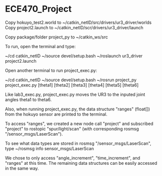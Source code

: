 # ECE470_Project
Copy hokuyo_test2.world to ~/catkin_netID/src/drivers/ur3_driver/worlds
Copy project2.launch to ~/catkin_netID/scr/drivers/ur3_driver/launch

Copy package/folder project_py to ~/catkin_ws/src

To run, open the terminal and type:

~/cd catkin_netID
~/source devel/setup.bash
~/roslaunch ur3_driver project2.launch

Open another terminal to run project_exec.py:

~/cd catkin_netID
~/source devel/setup.bash
~/rosrun project_py project_exec.py [theta1] [theta2] [theta3] [theta4] [theta5] [theta6]

Like lab3_exec.py, project_exec.py moves the UR3 to the inputed joint angles theta1 to theta6.

Also, when running project_exec.py, the data structure "ranges" (float[]) from the hokuyo sensor are printed to the terminal.

To access "ranges", we created a new node call "project" and subscribed "project" to rostopic "spur/light/scan" (with corresponding rosmsg "/sensor_msgs/LaserScan").

To see what data types are stored in rosmsg "/sensor_msgs/LaserScan", type 
~/rosmsg info sensor_msgs/LaserScan

We chose to only access "angle_increment", "time_increment", and "ranges" at this time. The remaining data structures can be easily accessed in the same way.
